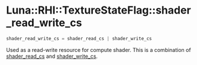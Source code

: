# Luna::RHI::TextureStateFlag::shader_read_write_cs

```c++
shader_read_write_cs = shader_read_cs | shader_write_cs
```

Used as a read-write resource for compute shader. This is a combination of [shader_read_cs](group___r_h_i_1gga44197ca8c7fae3c510e42a6c9b5536bda3d2c8dfbaeefb3364d0fce53d56ecb9f.md) and [shader_write_cs](group___r_h_i_1gga44197ca8c7fae3c510e42a6c9b5536bda3ecff0025edf0eef76ebe5b48d29c7fb.md). 

